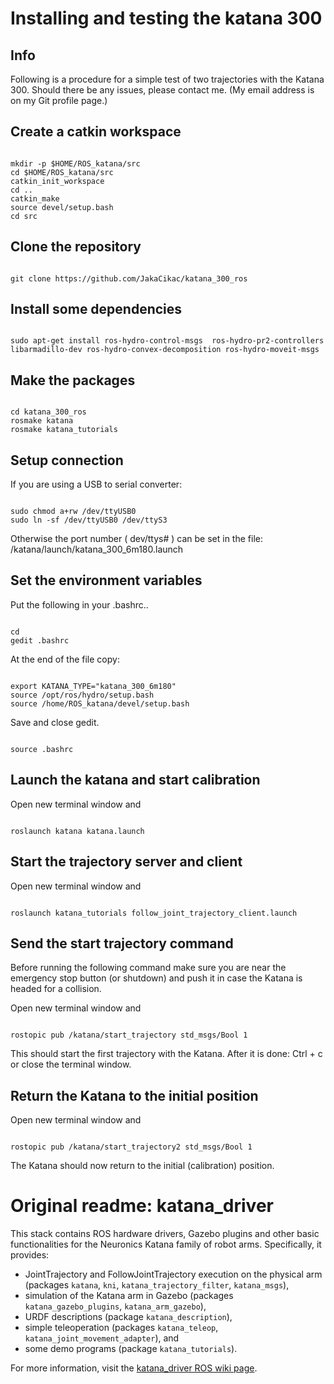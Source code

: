 Installing and testing the katana 300
=============

Info
-------------
Following is a procedure for a simple test of two trajectories with the Katana 300.
Should there be any issues, please contact me.
(My email address is on my Git profile page.)

Create a catkin workspace
-------------
<pre><code>
mkdir -p $HOME/ROS_katana/src
cd $HOME/ROS_katana/src
catkin_init_workspace
cd ..
catkin_make
source devel/setup.bash
cd src
</code></pre>

Clone the repository
-------------
<pre><code>
git clone https://github.com/JakaCikac/katana_300_ros
</code></pre>

Install some dependencies
-------------
<pre><code>
sudo apt-get install ros-hydro-control-msgs  ros-hydro-pr2-controllers libarmadillo-dev ros-hydro-convex-decomposition ros-hydro-moveit-msgs
</code></pre>

Make the packages
-------------
<pre><code>
cd katana_300_ros
rosmake katana
rosmake katana_tutorials
</code></pre>

Setup connection
-------------
If you are using a USB to serial converter:
<pre><code>
sudo chmod a+rw /dev/ttyUSB0
sudo ln -sf /dev/ttyUSB0 /dev/ttyS3
</code></pre>
Otherwise the port number ( dev/ttys# ) can be set in the file:
/katana/launch/katana_300_6m180.launch
</code></pre>

Set the environment variables
-------------
Put the following in your .bashrc..
<pre><code>
cd
gedit .bashrc
</code></pre>
At the end of the file copy: 
<pre><code>
export KATANA_TYPE="katana_300_6m180"
source /opt/ros/hydro/setup.bash
source /home/ROS_katana/devel/setup.bash
</code></pre>
Save and close gedit. 
<pre><code>
source .bashrc
</code></pre>

Launch the katana and start calibration
-------------
Open new terminal window and
<pre><code>
roslaunch katana katana.launch
</code></pre>

Start the trajectory server and client
-------------
Open new terminal window and
<pre><code>
roslaunch katana_tutorials follow_joint_trajectory_client.launch
</code></pre>

Send the start trajectory command 
-------------
Before running the following command make sure you are near the emergency stop button (or shutdown) and push it in case the Katana is headed for a collision.

Open new terminal window and
<pre><code>
rostopic pub /katana/start_trajectory std_msgs/Bool 1
</code></pre>
This should start the first trajectory with the Katana.
After it is done:
Ctrl + c or close the terminal window.

Return the Katana to the initial position
-------------
Open new terminal window and
<pre><code>
rostopic pub /katana/start_trajectory2 std_msgs/Bool 1
</code></pre>
The Katana should now return to the initial (calibration) position.

Original readme: katana_driver
=============

This stack contains ROS hardware drivers, Gazebo plugins and other basic functionalities for the Neuronics Katana family of robot arms. Specifically, it provides: 

* JointTrajectory and FollowJointTrajectory execution on the physical arm (packages `katana`, `kni`, `katana_trajectory_filter`, `katana_msgs`),
* simulation of the Katana arm in Gazebo (packages `katana_gazebo_plugins`, `katana_arm_gazebo`),
* URDF descriptions (package `katana_description`),
* simple teleoperation (packages `katana_teleop`, `katana_joint_movement_adapter`), and
* some demo programs (package `katana_tutorials`).

For more information, visit the [katana_driver ROS wiki page](http://www.ros.org/wiki/katana_driver).
